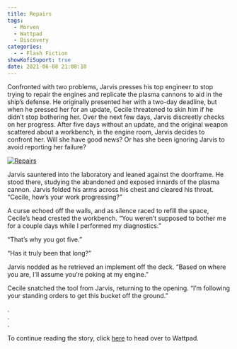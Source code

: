 ```yaml
---
title: Repairs
tags:
  - Morven
  - Wattpad
  - Discovery
categories:
  - - Flash Fiction
showKofiSuport: true
date: 2021-06-08 21:08:10
---
```


Confronted with two problems, Jarvis presses his top engineer to stop trying to repair the engines and replicate the plasma cannons to aid in the ship’s defense. He originally presented her with a two-day deadline, but when he pressed her for an update, Cecile threatened to skin him if he didn’t stop bothering her. Over the next few days, Jarvis discreetly checks on her progress. After five days without an update, and the original weapon scattered about a workbench, in the engine room, Jarvis decides to confront her.<!-- more --> Will she have good news? Or has she been ignoring Jarvis to avoid reporting her failure?

<div class="center">

[![Repairs](/images/covers/discovery.png "Repairs")](https://www.wattpad.com/1080944702-discovery-repairs)

</div>

Jarvis sauntered into the laboratory and leaned against the doorframe. He stood there, studying the abandoned and exposed innards of the plasma cannon. Jarvis folded his arms across his chest and cleared his throat. “Cecile, how’s your work progressing?”

A curse echoed off the walls, and as silence raced to refill the space, Cecile’s head crested the workbench. “You weren’t supposed to bother me for a couple days while I performed my diagnostics.”

“That’s why you got five.”

“Has it truly been that long?”

Jarvis nodded as he retrieved an implement off the deck. “Based on where you are, I’ll assume you’re poking at my engine.”

Cecile snatched the tool from Jarvis, returning to the opening. “I’m following your standing orders to get this bucket off the ground.”

<div class="center story-ellipses">

.</br>
.</br>
.</br>

</div>

<div>

To continue reading the story, click [here](https://www.wattpad.com/1080944702-discovery-repairs) to head over to Wattpad.

</div>